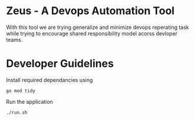 # Zeus - A Devops Automation Tool
With this tool we are trying generalize and minimize devops reperating task while trying to encourage shared responsibility model acorss devloper teams.

# Developer Guidelines
Install required dependancies using
```
go mod tidy
```

Run the application
```
./run.sh
```